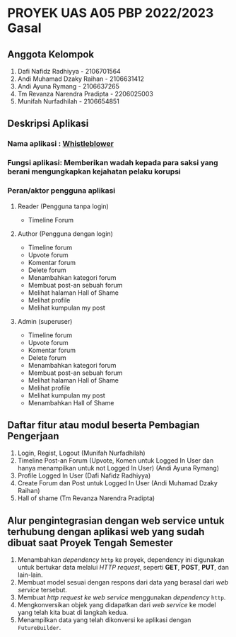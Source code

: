 # PROYEK UAS A05 PBP 2022/2023 Gasal

## Anggota Kelompok
1. Dafi Nafidz Radhiyya - 2106701564
2. Andi Muhamad Dzaky Raihan - 2106631412
3. Andi Ayuna Rymang - 2106637265
4. Tm Revanza Narendra Pradipta - 2206025003
5. Munifah Nurfadhilah - 2106654851

## Deskripsi Aplikasi
### Nama aplikasi  : [Whistleblower](https://whistle-blower.up.railway.app/)
### Fungsi aplikasi: Memberikan wadah kepada para saksi yang berani mengungkapkan kejahatan pelaku korupsi
### Peran/aktor pengguna aplikasi
1. Reader (Pengguna tanpa login)
    * Timeline Forum

2. Author (Pengguna dengan login)
    * Timeline forum 
    * Upvote forum
    * Komentar forum
    * Delete forum
    * Menambahkan kategori forum
    * Membuat post-an sebuah forum
    * Melihat halaman Hall of Shame 
    * Melihat profile
    * Melihat kumpulan my post

3. Admin (superuser)
    * Timeline forum 
    * Upvote forum
    * Komentar forum
    * Delete forum
    * Menambahkan kategori forum
    * Membuat post-an sebuah forum
    * Melihat halaman Hall of Shame 
    * Melihat profile
    * Melihat kumpulan my post
    * Menambahkan Hall of Shame

## Daftar fitur atau modul beserta Pembagian Pengerjaan
1. Login, Regist, Logout (Munifah Nurfadhilah)
2. Timeline Post-an Forum (Upvote, Komen untuk Logged In User dan hanya menampilkan untuk not Logged In User) (Andi Ayuna Rymang)
3. Profile Logged In User (Dafi Nafidz Radhiyya)
4. Create Forum dan Post untuk Logged In User (Andi Muhamad Dzaky Raihan)
5. Hall of shame (Tm Revanza Narendra Pradipta)

## Alur pengintegrasian dengan web service untuk terhubung dengan aplikasi web yang sudah dibuat saat Proyek Tengah Semester
1. Menambahkan *dependency* `http` ke proyek, dependency ini digunakan untuk bertukar data melalui *HTTP request*, seperti **GET**, **POST**, **PUT**, dan lain-lain.
2. Membuat model sesuai dengan respons dari data yang berasal dari *web service* tersebut.
3. Membuat *http request ke web service* menggunakan *dependency* `http`.
4. Mengkonversikan objek yang didapatkan dari *web service* ke model yang telah kita buat di langkah kedua.
5. Menampilkan data yang telah dikonversi ke aplikasi dengan `FutureBuilder`.
